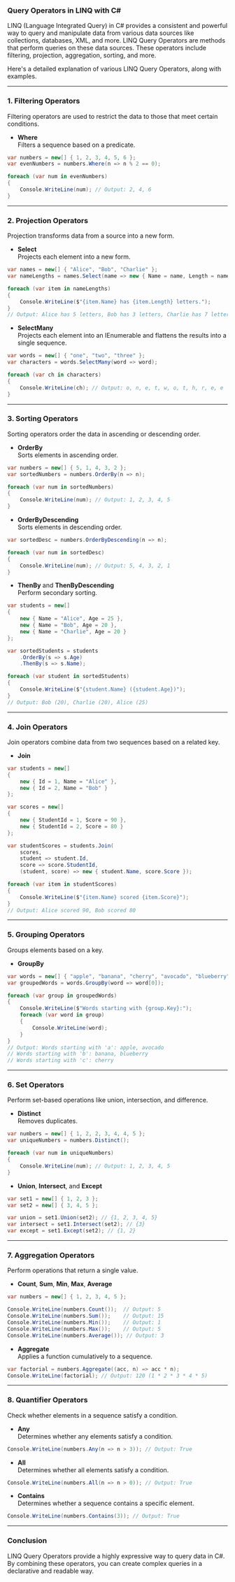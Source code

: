 ### Query Operators in LINQ with C#

LINQ (Language Integrated Query) in C# provides a consistent and powerful way to query and manipulate data from various data sources like collections, databases, XML, and more. LINQ Query Operators are methods that perform queries on these data sources. These operators include filtering, projection, aggregation, sorting, and more.

Here's a detailed explanation of various LINQ Query Operators, along with examples.

---

### 1. **Filtering Operators**
Filtering operators are used to restrict the data to those that meet certain conditions.

- **Where**  
  Filters a sequence based on a predicate.

```csharp
var numbers = new[] { 1, 2, 3, 4, 5, 6 };
var evenNumbers = numbers.Where(n => n % 2 == 0);

foreach (var num in evenNumbers)
{
    Console.WriteLine(num); // Output: 2, 4, 6
}
```

---

### 2. **Projection Operators**
Projection transforms data from a source into a new form.

- **Select**  
  Projects each element into a new form.

```csharp
var names = new[] { "Alice", "Bob", "Charlie" };
var nameLengths = names.Select(name => new { Name = name, Length = name.Length });

foreach (var item in nameLengths)
{
    Console.WriteLine($"{item.Name} has {item.Length} letters.");
}
// Output: Alice has 5 letters, Bob has 3 letters, Charlie has 7 letters.
```

- **SelectMany**  
  Projects each element into an IEnumerable and flattens the results into a single sequence.

```csharp
var words = new[] { "one", "two", "three" };
var characters = words.SelectMany(word => word);

foreach (var ch in characters)
{
    Console.WriteLine(ch); // Output: o, n, e, t, w, o, t, h, r, e, e
}
```

---

### 3. **Sorting Operators**
Sorting operators order the data in ascending or descending order.

- **OrderBy**  
  Sorts elements in ascending order.

```csharp
var numbers = new[] { 5, 1, 4, 3, 2 };
var sortedNumbers = numbers.OrderBy(n => n);

foreach (var num in sortedNumbers)
{
    Console.WriteLine(num); // Output: 1, 2, 3, 4, 5
}
```

- **OrderByDescending**  
  Sorts elements in descending order.

```csharp
var sortedDesc = numbers.OrderByDescending(n => n);

foreach (var num in sortedDesc)
{
    Console.WriteLine(num); // Output: 5, 4, 3, 2, 1
}
```

- **ThenBy** and **ThenByDescending**  
  Perform secondary sorting.

```csharp
var students = new[]
{
    new { Name = "Alice", Age = 25 },
    new { Name = "Bob", Age = 20 },
    new { Name = "Charlie", Age = 20 }
};

var sortedStudents = students
    .OrderBy(s => s.Age)
    .ThenBy(s => s.Name);

foreach (var student in sortedStudents)
{
    Console.WriteLine($"{student.Name} ({student.Age})");
}
// Output: Bob (20), Charlie (20), Alice (25)
```

---

### 4. **Join Operators**
Join operators combine data from two sequences based on a related key.

- **Join**

```csharp
var students = new[]
{
    new { Id = 1, Name = "Alice" },
    new { Id = 2, Name = "Bob" }
};

var scores = new[]
{
    new { StudentId = 1, Score = 90 },
    new { StudentId = 2, Score = 80 }
};

var studentScores = students.Join(
    scores,
    student => student.Id,
    score => score.StudentId,
    (student, score) => new { student.Name, score.Score });

foreach (var item in studentScores)
{
    Console.WriteLine($"{item.Name} scored {item.Score}");
}
// Output: Alice scored 90, Bob scored 80
```

---

### 5. **Grouping Operators**
Groups elements based on a key.

- **GroupBy**

```csharp
var words = new[] { "apple", "banana", "cherry", "avocado", "blueberry" };
var groupedWords = words.GroupBy(word => word[0]);

foreach (var group in groupedWords)
{
    Console.WriteLine($"Words starting with {group.Key}:");
    foreach (var word in group)
    {
        Console.WriteLine(word);
    }
}
// Output: Words starting with 'a': apple, avocado
// Words starting with 'b': banana, blueberry
// Words starting with 'c': cherry
```

---

### 6. **Set Operators**
Perform set-based operations like union, intersection, and difference.

- **Distinct**  
  Removes duplicates.

```csharp
var numbers = new[] { 1, 2, 2, 3, 4, 4, 5 };
var uniqueNumbers = numbers.Distinct();

foreach (var num in uniqueNumbers)
{
    Console.WriteLine(num); // Output: 1, 2, 3, 4, 5
}
```

- **Union**, **Intersect**, and **Except**

```csharp
var set1 = new[] { 1, 2, 3 };
var set2 = new[] { 3, 4, 5 };

var union = set1.Union(set2); // {1, 2, 3, 4, 5}
var intersect = set1.Intersect(set2); // {3}
var except = set1.Except(set2); // {1, 2}
```

---

### 7. **Aggregation Operators**
Perform operations that return a single value.

- **Count**, **Sum**, **Min**, **Max**, **Average**

```csharp
var numbers = new[] { 1, 2, 3, 4, 5 };

Console.WriteLine(numbers.Count());  // Output: 5
Console.WriteLine(numbers.Sum());    // Output: 15
Console.WriteLine(numbers.Min());    // Output: 1
Console.WriteLine(numbers.Max());    // Output: 5
Console.WriteLine(numbers.Average()); // Output: 3
```

- **Aggregate**  
  Applies a function cumulatively to a sequence.

```csharp
var factorial = numbers.Aggregate((acc, n) => acc * n);
Console.WriteLine(factorial); // Output: 120 (1 * 2 * 3 * 4 * 5)
```

---

### 8. **Quantifier Operators**
Check whether elements in a sequence satisfy a condition.

- **Any**  
  Determines whether any elements satisfy a condition.

```csharp
Console.WriteLine(numbers.Any(n => n > 3)); // Output: True
```

- **All**  
  Determines whether all elements satisfy a condition.

```csharp
Console.WriteLine(numbers.All(n => n > 0)); // Output: True
```

- **Contains**  
  Determines whether a sequence contains a specific element.

```csharp
Console.WriteLine(numbers.Contains(3)); // Output: True
```

---

### Conclusion

LINQ Query Operators provide a highly expressive way to query data in C#. By combining these operators, you can create complex queries in a declarative and readable way.